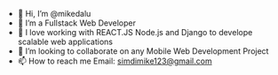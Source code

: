 - 👋 Hi, I’m @mikedalu
- 👀 I’m a Fullstack Web Developer
- 🌱 I love working with REACT.JS  Node.js and Django to develope scalable web applications
- 💞️ I’m looking to collaborate on any Mobile Web Development Project
- 📫 How to reach me  Email: simdimike123@gmail.com

<!---
mikedalu/mikedalu is a ✨ special ✨ repository because its `README.md` (this file) appears on your GitHub profile.
You can click the Preview link to take a look at your changes.
--->
